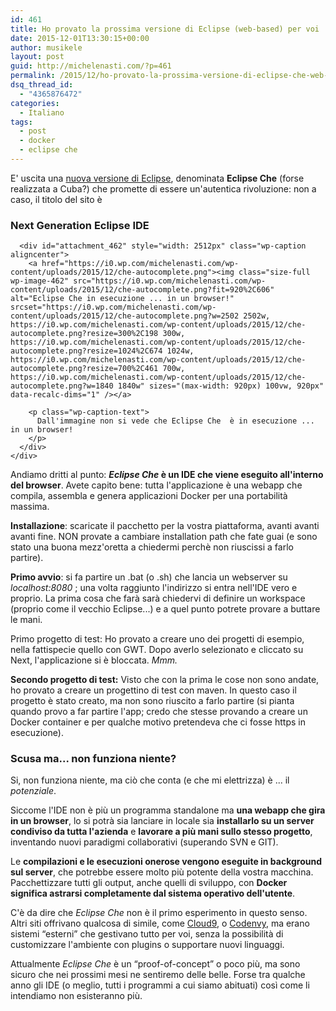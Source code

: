 ```yaml
---
id: 461
title: Ho provato la prossima versione di Eclipse (web-based) per voi
date: 2015-12-01T13:30:15+00:00
author: musikele
layout: post
guid: http://michelenasti.com/?p=461
permalink: /2015/12/ho-provato-la-prossima-versione-di-eclipse-che-web-based-per-voi/
dsq_thread_id:
  - "4365876472"
categories:
  - Italiano
tags:
  - post
  - docker
  - eclipse che
---
```

E' uscita una [nuova versione di Eclipse](https://eclipse.org/che/), denominata **Eclipse Che** (forse realizzata a Cuba?) che promette di essere un'autentica rivoluzione: non a caso, il titolo del sito è

<div class="carousel-inner">
  <div class="item active">
    <div class="carousel-caption">
      <h3>
        Next Generation Eclipse IDE
      </h3>
      
      <div id="attachment_462" style="width: 2512px" class="wp-caption aligncenter">
        <a href="https://i0.wp.com/michelenasti.com/wp-content/uploads/2015/12/che-autocomplete.png"><img class="size-full wp-image-462" src="https://i0.wp.com/michelenasti.com/wp-content/uploads/2015/12/che-autocomplete.png?fit=920%2C606" alt="Eclipse Che in esecuzione ... in un browser!" srcset="https://i0.wp.com/michelenasti.com/wp-content/uploads/2015/12/che-autocomplete.png?w=2502 2502w, https://i0.wp.com/michelenasti.com/wp-content/uploads/2015/12/che-autocomplete.png?resize=300%2C198 300w, https://i0.wp.com/michelenasti.com/wp-content/uploads/2015/12/che-autocomplete.png?resize=1024%2C674 1024w, https://i0.wp.com/michelenasti.com/wp-content/uploads/2015/12/che-autocomplete.png?resize=700%2C461 700w, https://i0.wp.com/michelenasti.com/wp-content/uploads/2015/12/che-autocomplete.png?w=1840 1840w" sizes="(max-width: 920px) 100vw, 920px" data-recalc-dims="1" /></a>
        
        <p class="wp-caption-text">
          Dall'immagine non si vede che Eclipse Che  è in esecuzione ... in un browser!
        </p>
      </div>
    </div>
  </div>
</div>

Andiamo dritti al punto: **_Eclipse Che_ è un IDE che viene eseguito all'interno del browser**. Avete capito bene: tutta l'applicazione è una webapp che compila, assembla e genera applicazioni Docker per una portabilità massima.

**Installazione**: scaricate il pacchetto per la vostra piattaforma, avanti avanti avanti fine. NON provate a cambiare installation path che fate guai (e sono stato una buona mezz'oretta a chiedermi perchè non riuscissi a farlo partire).

**Primo avvio**: si fa partire un .bat (o .sh) che lancia un webserver su _localhost:8080_ ; una volta raggiunto l'indirizzo si entra nell'IDE vero e proprio. La prima cosa che farà sarà chiedervi di definire un workspace (proprio come il vecchio Eclipse...) e a quel punto potrete provare a buttare le mani.

Primo progetto di test: Ho provato a creare uno dei progetti di esempio, nella fattispecie quello con GWT. Dopo averlo selezionato e cliccato su Next, l'applicazione si è bloccata. _Mmm._ 

**Secondo progetto di test:** Visto che con la prima le cose non sono andate, ho provato a creare un progettino di test con maven. In questo caso il progetto è stato creato, ma non sono riuscito a farlo partire (si pianta quando provo a far partire l'app; credo che stesse provando a creare un Docker container e per qualche motivo pretendeva che ci fosse https in esecuzione).

### **Scusa ma... non funziona niente?**

Si, non funziona niente, ma ciò che conta (e che mi elettrizza) è ... il *_potenziale_*.

Siccome l'IDE non è più un programma standalone ma **una webapp che gira in un browser**, lo si potrà sia lanciare in locale sia **installarlo su un server condiviso da tutta l'azienda** e **lavorare a più mani sullo stesso progetto**, inventando nuovi paradigmi collaborativi (superando SVN e GIT).

Le **compilazioni e le esecuzioni onerose vengono eseguite in background sul server**, che potrebbe essere molto più potente della vostra macchina. Pacchettizzare tutti gli output, anche quelli di sviluppo, con **Docker significa astrarsi completamente dal sistema operativo dell'utente**.

C'è da dire che _Eclipse Che_ non è il primo esperimento in questo senso. Altri siti offrivano qualcosa di simile, come [Cloud9](https://c9.io/), o [Codenvy](https://codenvy.com/), ma erano sistemi &#8220;esterni&#8221; che gestivano tutto per voi, senza la possibilità di customizzare l'ambiente con plugins o supportare nuovi linguaggi.

Attualmente _Eclipse Che_ è un &#8220;proof-of-concept&#8221; o poco più, ma sono sicuro che nei prossimi mesi ne sentiremo delle belle. Forse tra qualche anno gli IDE (o meglio, tutti i programmi a cui siamo abituati) così come li intendiamo non esisteranno più.